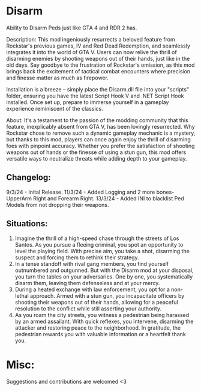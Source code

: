 # Disarm
Ability to Disarm Peds just like GTA 4 and RDR 2 has.

Description:
This mod ingeniously resurrects a beloved feature from Rockstar's previous games, IV and Red Dead Redemption, and seamlessly integrates it into the world of GTA V. Users can now relive the thrill of disarming enemies by shooting weapons out of their hands, just like in the old days. Say goodbye to the frustration of Rockstar's omission, as this mod brings back the excitement of tactical combat encounters where precision and finesse matter as much as firepower.

Installation is a breeze – simply place the Disarm.dll file into your "scripts" folder, ensuring you have the latest Script Hook V and .NET Script Hook installed. Once set up, prepare to immerse yourself in a gameplay experience reminiscent of the classics.

About:
It's a testament to the passion of the modding community that this feature, inexplicably absent from GTA V, has been lovingly resurrected. Why Rockstar chose to remove such a dynamic gameplay mechanic is a mystery, but thanks to this mod, players can once again enjoy the thrill of disarming foes with pinpoint accuracy. Whether you prefer the satisfaction of shooting weapons out of hands or the finesse of using a stun gun, this mod offers versatile ways to neutralize threats while adding depth to your gameplay.

## Changelog:
9/3/24 - Inital Release.
11/3/24 - Added Logging and 2 more bones- UpperArm Right and Forearm Right.
13/3/24 - Added INI to blacklist Ped Models from not dropping their weapons.

## Situations:
1. Imagine the thrill of a high-speed chase through the streets of Los Santos. As you pursue a fleeing criminal, you spot an opportunity to level the playing field. With precise aim, you take a shot, disarming the suspect and forcing them to rethink their strategy.
2. In a tense standoff with rival gang members, you find yourself outnumbered and outgunned. But with the Disarm mod at your disposal, you turn the tables on your adversaries. One by one, you systematically disarm them, leaving them defenseless and at your mercy.
3. During a heated exchange with law enforcement, you opt for a non-lethal approach. Armed with a stun gun, you incapacitate officers by shooting their weapons out of their hands, allowing for a peaceful resolution to the conflict while still asserting your authority.
4. As you roam the city streets, you witness a pedestrian being harassed by an armed assailant. With quick reflexes, you intervene, disarming the attacker and restoring peace to the neighborhood. In gratitude, the pedestrian rewards you with valuable information or a heartfelt thank you.

# Misc:
Suggestions and contributions are welcomed <3
